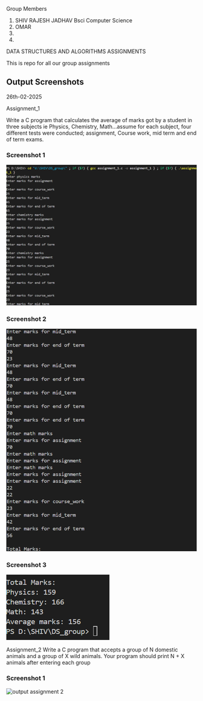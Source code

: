 Group Members
1. SHIV RAJESH JADHAV  Bsci Computer Science
2. OMAR 
3.
4.
DATA STRUCTURES AND ALGORITHMS ASSIGNMENTS

This is repo for all our group assignments



## Output Screenshots

26th-02-2025

Assignment_1 

 Write a C program that calculates the average of marks got by a student in three subjects ie Physics, Chemistry, Math...assume for each subject, four different tests were conducted; assignment, Course work, mid term and end of term exams.


### Screenshot 1
![Description](screenshots/Screenshot_2025-03-03_222628.png)

### Screenshot 2  
![Description](screenshots/Screenshot_2025-03-03_222729.png)

### Screenshot 3  
![Description](screenshots/Screenshot_2025-03-03_222753.png)

Assignment_2
Write a C program that accepts a group of N domestic animals and a group of X wild animals. Your program should print N + X animals after entering each group

### Screenshot 1
![output assignment 2](https://github.com/user-attachments/assets/9073ca7d-56f5-41f2-bf5f-ddaa863caeab)
